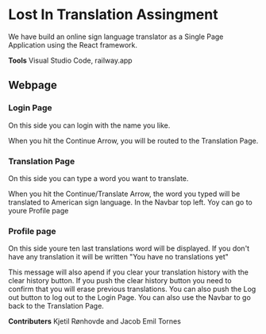 # Lost In Translation Assingment

We have build an online sign language translator as a Single Page Application using the React framework.

**Tools**
Visual Studio Code, 
railway.app

## Webpage ##

### Login Page ###
On this side you can login with the name you like.

When you hit the Continue Arrow, you will be routed to the Translation Page.

### Translation Page ###
On this side you can type a word you want to translate.

When you hit the Continue/Translate Arrow, the word you typed will be translated to American sign language.
In the Navbar top left. Yoy can go to youre Profile page

### Profile page ###

On this side youre ten last translations word will be displayed. If you don't have any translation it will be written "You have no translations yet"

This message will also apend if you clear your translation history with the clear history button. If you push the clear history button you need to confirm that you will erase previous translations.
You can also push the Log out button to log out to the Login Page. You can also use the Navbar to go back to the Translation Page.


**Contributers**
Kjetil Rønhovde and Jacob Emil Tornes




